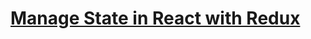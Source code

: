 # [Manage State in React with Redux](https://www.digitalocean.com/community/tutorials/how-to-manage-state-in-react-with-redux)
